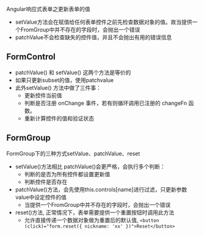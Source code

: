 Angular响应式表单之更新表单的值

- setValue方法会在赋值给任何表单控件之前先检查数据对象的值。故当提供一个FromGroup中并不存在的字段时，会抛出一个错误
- patchValue不会检查缺失的控件值，并且不会抛出有用的错误信息

## FormControl

- patchValue() 和 setValue() 这两个方法是等价的
- 如果只更新subset的值，使用patchvalue
- 此外setValue() 方法中做了三件事：
  - 更新控件当前值
  - 判断是否注册 onChange 事件，若有则循环调用已注册的 changeFn 函数。
  - 重新计算控件的值和验证状态

## FormGroup

FormGroup下的三种方式setValue、patchValue、reset

- setValue()方法相比 patchValue()会更严格，会执行多个判断：
  - 判断的是否为所有控件都设置更新值
  - 判断控件是否存在
- patchValue()方法，会先使用this.controls[name]进行过滤，只更新参数value中设定控件的值
  - 当提供一个FromGroup中并不存在的字段时，会抛出一个错误
- reset()方法, 正常情况下，表单需要提供一个重置按钮时调用此方法
  - 允许直接传递一个数据对象做为重置后的默认值, `<button (click)="form.reset({ nickname: 'xx' })">Reset</button>`

